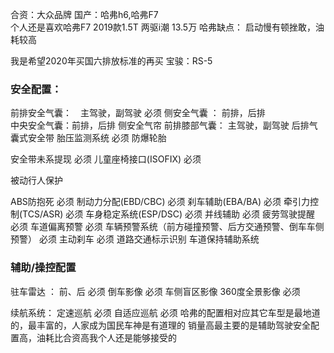 
合资：大众品牌
国产：哈弗h6,哈弗F7  
个人还是喜欢哈弗F7 2019款1.5T 两驱i潮  13.5万
哈弗缺点： 启动慢有顿挫敢，油耗较高


我是希望2020年买国六排放标准的再买
宝骏：RS-5



### 安全配置：
前排安全气囊：　主驾驶，副驾驶     必须
侧安全气囊 ： 前排，后排   
中央安全气囊：前排，后排
侧安全气帘
前排膝部气囊： 主驾驶，副驾驶
后排气囊式安全带
胎压监测系统                       必须 
防爆轮胎 

安全带未系提现                     必须
儿童座椅接口(ISOFIX)               必须

被动行人保护

ABS防抱死                          必须
制动力分配(EBD/CBC)                必须
刹车辅助(EBA/BA)                   必须
牵引力控制(TCS/ASR)                必须
车身稳定系统(ESP/DSC)              必须
并线辅助                           必须
疲劳驾驶提醒                       必须
车道偏离预警                       必须
车辆预警系统（前方碰撞预警、后方交通预警、倒车车侧预警） 必须
主动刹车                           必须
道路交通标示识别
车道保持辅助系统  



### 辅助/操控配置
驻车雷达 ： 前、后   必须
倒车影像             必须
车侧盲区影像
360度全景影像        必须 

续航系统：
定速巡航             必须
自适应巡航           必须
哈弗的配置相对应其它车型是最地道的，最丰富的，人家成为国民车神是有道理的
销量高最主要的是辅助驾驶安全配置高，油耗比合资高我个人还是能够接受的

